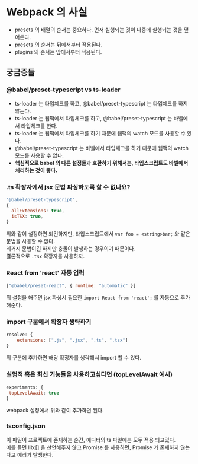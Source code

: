 # Webpack 의 사실

- presets 의 배열의 순서는 중요하다. 먼저 실행되는 것이 나중에 실행되는 것을 덮어쓴다.
- presets 의 순서는 뒤에서부터 적용된다.
- plugins 의 순서는 앞에서부터 적용된다.

## 궁금증들

### @babel/preset-typescript vs ts-loader

- ts-loader 는 타입체크를 하고, @babel/preset-typescript 는 타입체크를 하지 않는다.
- ts-loader 는 웹팩에서 타입체크를 하고, @babel/preset-typescript 는 바벨에서 타입체크를 한다.
- ts-loader 는 웹팩에서 타입체크를 하기 때문에 웹팩의 watch 모드를 사용할 수 있다.
- @babel/preset-typescript 는 바벨에서 타입체크를 하기 때문에 웹팩의 watch 모드를 사용할 수 없다.
- **핵심적으로 babel 의 다른 설정들과 호환하기 위해서는, 타입스크립트도 바벨에서 처리하는 것이 좋다.**

### .ts 확장자에서 jsx 문법 파싱하도록 할 수 없나요?

```js
"@babel/preset-typescript",
{
  allExtensions: true,
  isTSX: true,
}
```

위와 같이 설정하면 되긴하지만, 타입스크립트에서 `var foo = <string>bar;` 와 같은 문법을 사용할 수 없다.  
레거시 문법이긴 하지만 충돌이 발생하는 경우이기 때문이다.  
결론적으로 `.tsx` 확장자를 사용하자.

### React from 'react' 자동 입력

```js
["@babel/preset-react", { runtime: "automatic" }]
```

위 설정을 해주면 jsx 파싱시 필요한 `import React from 'react';` 를 자동으로 추가해준다.

### import 구분에서 확장자 생략하기

```js
resolve: {
    extensions: [".js", ".jsx", ".ts", ".tsx"]
}
```

위 구분에 추가하면 해당 확장자를 생략해서 import 할 수 있다.

### 실험적 혹은 최신 기능들을 사용하고싶다면 (topLevelAwait 예시)

```js
experiments: {
 topLevelAwait: true
}
```

webpack 설정에서 위와 같이 추가하면 된다.

### tsconfig.json

이 파일이 프로젝트에 존재하는 순간, 에디터의 ts 파일에는 모두 적용 되고있다.  
예를 들면 lib:[] 을 선언해주지 않고 Promise 를 사용하면, Promise 가 존재하지 않는다고 에러가 발생한다.